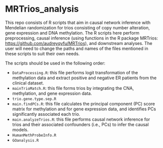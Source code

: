 # MRTrios_analysis
This repo consists of R scripts that aim in causal network inference with Mendelian randomization for trios consisting of copy number alteration, gene expression and DNA methylation.  The R scripts here perform preprocessing, causal inference (using functions in the R package MRTrios: https://github.com/audreyqyfu/MRTrios), and downstream analyses.  The user will need to change the paths and names of the files mentioned in these scripts to suit their own needs.

The scripts should be used in the following order:

- `DataProcessing.R`: this file performs logit transformation of the methylation data and extract positive and negative ER patients from the clinical dataset.    
- `mainTrioMatch.R`: this file forms trios by integrating the CNA, methylation, and gene expression data.
- `trio.gene.type.sep.R`     
- `main.findPCs.R`: this file calculates the principal component (PC) score matrix for methylation and for gene expression data, and identifies PCs significantly associated each trio.    
- `main.analyzeTrios.R`: this file performs causal network inference for trios and their associated confounders (i.e., PCs) to infer the causal models.   
- `HumanMethProbeInfo.R`     
- `GOanalysis.R`    
